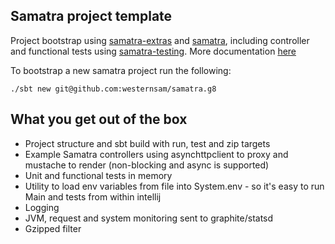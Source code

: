 ## Samatra project template

Project bootstrap using [samatra-extras](https://github.com/springernature/samatra-extras) and [samatra](https://github.com/springernature/samatra), including controller and functional tests using [samatra-testing](https://github.com/springernature/samatra-testing). More documentation [here](https://github.com/springernature/samatra-extras/wiki)

To bootstrap a new samatra project run the following:
```
./sbt new git@github.com:westernsam/samatra.g8
```

## What you get out of the box

- Project structure and sbt build with run, test and zip targets
- Example Samatra controllers using asynchttpclient to proxy and mustache to render (non-blocking and async is supported)
- Unit and functional tests in memory
- Utility to load env variables from file into System.env - so it's easy to run Main and tests from within intellij 
- Logging
- JVM, request and system monitoring sent to graphite/statsd
- Gzipped filter


